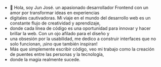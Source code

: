 - 👋 Hola, soy Jun José. un apasionado desarrollador Frontend con un amor por transformar ideas en experiencias
- digitales cautivadoras. Mi viaje en el mundo del desarrollo web es un constante flujo de creatividad y aprendizaje,
- donde cada línea de código es una oportunidad para innovar y hacer brillar la web. Con un ojo afilado para el diseño y
- una obsesión por la usabilidad, me dedico a construir interfaces que no solo funcionan, ¡sino que también inspiran!
- Más que simplemente escribir código, veo mi trabajo como la creación de puentes entre las personas y la tecnología,
- donde la magia realmente sucede.

<!---
JuanJoseAlba1/JuanJoseAlba1 is a ✨ special ✨ repository because its `README.md` (this file) appears on your GitHub profile.
You can click the Preview link to take a look at your changes.
--->
